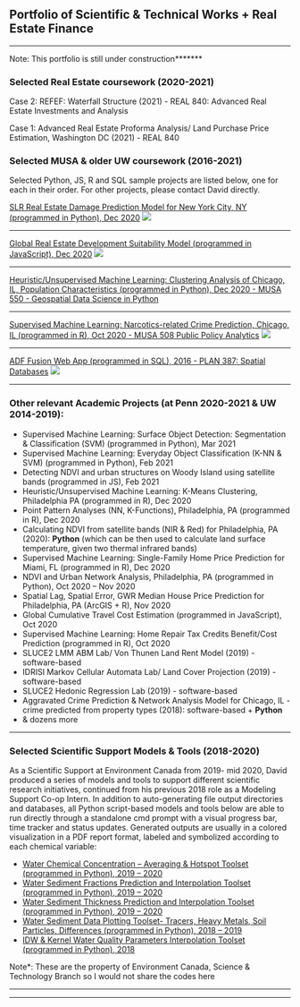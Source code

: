 ## Portfolio of Scientific & Technical Works + Real Estate Finance 

---

Note: This portfolio is still under construction*******

### Selected Real Estate coursework (2020-2021)

Case 2: REFEF: Waterfall Structure (2021) - REAL 840: Advanced Real Estate Investments and Analysis

Case 1: Advanced Real Estate Proforma Analysis/ Land Purchase Price Estimation, Washington DC (2021) - REAL 840


### Selected MUSA & older UW coursework (2016-2021)

Selected Python, JS, R and SQL sample projects are listed below, one for each in their order. For other projects, please contact David directly.

[SLR Real Estate Damage Prediction Model for New York City, NY (programmed in Python), Dec 2020](/sample_page)
<img src="images/dummy_thumbnail.jpg?raw=true"/>


---
[Global Real Estate Development Suitability Model (programmed in JavaScript), Dec 2020](http://example.com/)
<img src="images/dummy_thumbnail.jpg?raw=true"/>

---
[Heuristic/Unsupervised Machine Learning: Clustering Analysis of Chicago, IL, Population Characteristics (programmed in Python), Dec 2020 - MUSA 550 - Geospatial Data Science in Python](https://yrpan.github.io/MUSA550_finalproject/clustering-analysis/)


---
[Supervised Machine Learning: Narcotics-related Crime Prediction, Chicago, IL (programmed in R), Oct 2020 - MUSA 508 Public Policy Analytics](/pdf/sample_presentation.pdf)
<img src="images/dummy_thumbnail.jpg?raw=true"/>

---

[ADF Fusion Web App (programmed in SQL), 2016 - PLAN 387: Spatial Databases](http://example.com/)
<img src="images/dummy_thumbnail.jpg?raw=true"/>

---

### Other relevant Academic Projects (at Penn 2020-2021 & UW 2014-2019):
- Supervised Machine Learning: Surface Object Detection: Segmentation & Classification (SVM) (programmed in Python), Mar 2021
- Supervised Machine Learning: Everyday Object Classification (K-NN & SVM) (programmed in Python), Feb 2021
- Detecting NDVI and urban structures on Woody Island using satellite bands (programmed in JS), Feb 2021
- Heuristic/Unsupervised Machine Learning: K-Means Clustering, Philadelphia PA (programmed in R), Dec 2020
- Point Pattern Analyses (NN, K-Functions), Philadelphia, PA (programmed in R), Dec 2020
- Calculating NDVI from satellite bands (NIR & Red) for Philadelphia, PA (2020): **Python** (which can be then used to calculate land surface temperature, given two thermal infrared bands)
- Supervised Machine Learning: Single-Family Home Price Prediction for Miami, FL (programmed in R), Dec 2020
- NDVI and Urban Network Analysis, Philadelphia, PA (programmed in Python), Oct 2020 – Nov 2020
- Spatial Lag, Spatial Error, GWR Median House Price Prediction for Philadelphia, PA (ArcGIS + R), Nov 2020
- Global Cumulative Travel Cost Estimation (programmed in JavaScript), Oct 2020
- Supervised Machine Learning: Home Repair Tax Credits Benefit/Cost Prediction (programmed in R), Oct 2020
- SLUCE2 LMM ABM Lab/ Von Thunen Land Rent Model (2019) - software-based
- IDRISI Markov Cellular Automata Lab/ Land Cover Projection (2019) - software-based
- SLUCE2 Hedonic Regression Lab (2019) - software-based
- Aggravated Crime Prediction & Network Analysis Model for Chicago, IL - crime predicted from property types (2018): software-based + **Python** 
- & dozens more


---

### Selected Scientific Support Models & Tools (2018-2020)


As a Scientific Support at Environment Canada from 2019- mid 2020, David produced a series of models and tools to support different scientific research initiatives, continued from his previous 2018 role as a Modeling Support Co-op Intern. In addition to auto-generating file output directories and databases, all Python script-based models and tools below are able to run directly through a standalone cmd prompt with a visual progress bar, time tracker and status updates. Generated outputs are usually in a colored visualization in a PDF report format, labeled and symbolized according to each chemical variable: 

- [Water Chemical Concentration – Averaging & Hotspot Toolset (programmed in Python), 2019 – 2020](https://www.canada.ca/en/environment-climate-change.html)
- [Water Sediment Fractions Prediction and Interpolation Toolset (programmed in Python), 2019 – 2020](https://www.canada.ca/en/environment-climate-change.html)
- [Water Sediment Thickness Prediction and Interpolation Toolset (programmed in Python), 2019 – 2020](https://www.canada.ca/en/environment-climate-change.html)
- [Water Sediment Data Plotting Toolset- Tracers, Heavy Metals, Soil Particles, Differences (programmed in Python), 2018 – 2019](https://www.canada.ca/en/environment-climate-change.html)
- [IDW & Kernel Water Quality Parameters Interpolation Toolset (programmed in Python), 2018](https://www.canada.ca/en/environment-climate-change.html)

Note*: These are the property of Environment Canada, Science & Technology Branch so I would not share the codes here

---




---

